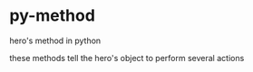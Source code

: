 # py-method
hero's method in python

these methods tell the hero's object to perform several actions
